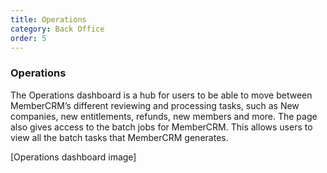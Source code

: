 ```yaml
---
title: Operations
category: Back Office
order: 5
---
```


### Operations

The Operations dashboard is a hub for users to be able to move between MemberCRM’s different reviewing and processing tasks, such as New companies, new entitlements, refunds, new members and more.
The page also gives access to the batch jobs for MemberCRM. This allows users to view all the batch tasks that MemberCRM generates.

[Operations dashboard image]
